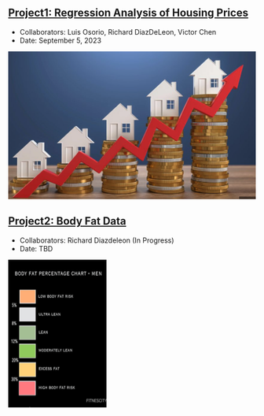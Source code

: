 ## [Project1: Regression Analysis of Housing Prices](https://github.com/dsrichard97/Project1_RegressionSTAT510)
* Collaborators: Luis Osorio, Richard DiazDeLeon, Victor Chen
* Date: September 5, 2023
<img src="Regression1.png" width= 600 height=300>

## [Project2: Body Fat Data](https://github.com/dsrichard97/Project4_MLgenomicsdata.git)
* Collaborators: Richard Diazdeleon (In Progress)
* Date: TBD 
<img src="bf.png" width= 200 height=300>












